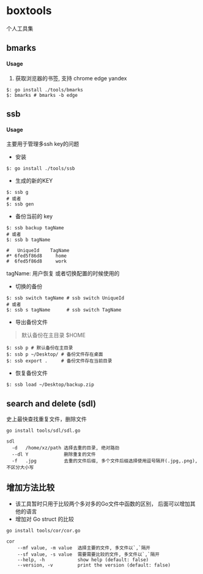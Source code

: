 # boxtools

个人工具集

## bmarks

#### Usage

1. 获取浏览器的书签, 支持  chrome edge yandex
```shell
$: go install ./tools/bmarks
$: bmarks # bmarks -b edge
```

## ssb

#### Usage

主要用于管理多ssh key的问题

* 安装

```shell
$: go install ./tools/ssb
```

* 生成的新的KEY
```shell
$: ssb g 
# 或者
$: ssb gen
```

* 备份当前的 key
```shell
$: ssb backup tagName
# 或者
$: ssb b tagName

#   UniqueId    TagName
#* 6fed5f86d8     home
#  6fed5f86d8     work
```

tagName: 用户恢复 或者切换配置的时候使用的

* 切换的备份

```shell
$: ssb switch tagName # ssb switch UniqueId
# 或者
$: ssb s tagName      # ssb switch TagName
```

* 导出备份文件

> 默认备份在主目录 $HOME

```shell
$: ssb p # 默认备份在主目录
$: ssb p ~/Desktop/ # 备份文件存在桌面
$: ssb export .     # 备份文件存在当前目录
```

* 恢复备份文件

```shell
$: ssb load ~/Desktop/backup.zip
```

## search and delete (sdl)

史上最快查找重复文件，删除文件

```shell
go install tools/sdl/sdl.go

sdl  
  -d   /home/xz/path 选择去重的目录, 绝对路劲
  --dl Y             删除重复的文件
  -f   .jpg          去重的文件后缀, 多个文件后缀选择使用逗号隔开(.jpg,.png), 不区分大小写
```

## 增加方法比较

* 该工具暂时只用于比较两个多对多的Go文件中函数的区别， 后面可以增加其他的语言
* 增加对 Go struct 的比较
```shell
go install tools/cor/cor.go 

cor
    --mf value, -m value  选择主要的文件, 多文件以`,`隔开
    --sf value, -s value  需要需要比较的文件, 多文件以`,`隔开
    --help, -h            show help (default: false)
    --version, -v         print the version (default: false)
```